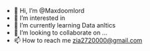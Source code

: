 - 👋 Hi, I’m @Maxdoomlord
- 👀 I’m interested in 
- 🌱 I’m currently learning Data anltics
- 💞️ I’m looking to collaborate on ...
- 📫 How to reach me zia2720000@gmail.com

<!---
Maxdoomlord/Maxdoomlord is a ✨ special ✨ repository because its `README.md` (this file) appears on your GitHub profile.
You can click the Preview link to take a look at your changes.
--->
